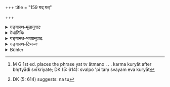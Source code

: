 +++
title = "159 यद् यत्"

+++

<details><summary>गङ्गानथ-मूलानुवादः</summary>

He shall carefully avoid every such act as is dependent upon others; such acts as are dependent upon himself, every one of these he shall eagerly pursue.—(159)
</details>

<details><summary>मेधातिथिः</summary>

यत् परप्रार्थनया स्वपरहितादि क्रियते तत् **परवशं** वर्ज्यते, न तु यद् वृत्तिसाध्यम् आर्त्विज्यादि । तद् धि **स्ववशम्** एव । तद्विषयकम् एव भृत्यादि स्वीक्रियते । न चानेन परवशम् अपि दीक्षितस्य निषिध्यते, स्मृत्या श्रुतिं बाधितुम् अन्याय्यत्वात्, उक्ते च विषये सावकाशत्वात् स्मृतेः । यत् त्व् आत्मनो वश्यम्, स्वल्पया धनमात्रया परोपकारः स्वल्पो ऽपि, स्वयं तत् कर्म कुर्यत्[^२२२] । नित्यकर्मासंपत्तौ कुटुम्बोपयोगिनि धने ऽसति कर्तव्यैव याच्ञा, उपायान्तराभावे । किं तु[^२२३] "विशेषतो यक्ष्ये", "विशेषतो दास्ये" इति । सत्यां कस्यांचिद् धनमात्रायां संतोषपरेण भवितव्यम् इत्य् एवम् अस्य तात्पर्यम् ॥ ४.१५९ ॥


[^२२३]:
     DK (5: 614) suggests: na tu


[^२२२]:
     M G 1st ed. places the phrase yat tv ātmano . . . karma kuryāt after bhṛtyādi svīkriyate; DK (5: 614): svalpo 'pi taṃ svayam eva kuryāt
</details>

<details><summary>गङ्गानथ-भाष्यानुवादः</summary>

An act, securing a benefit for others by requesting other (wealthy) persons, is what is spoken of as ‘*dependent upon others*;’ and this has to be avoided; and not such acts as are dependent upon one’s own conduct; such, *e.g*., as *straightforwardness*, and the like; because these are entirely under one’s own control; in fact, it is in view of this that the man accepts payment for services rendered.

This text is not meant to forbid all those acts that are done for the Initiated Sacrificer by the Priests in return for payment, and are, in that sense ‘dependent on others.’ This cannot be the sense, because the Smṛti could not set aside what has been ordained by the Śruti (such as the Sacrificial acts are); specially as room for the application of the Smṛti-rule (contained in the present text) is available in the case of the acts mentioned before.

What is dependent upon oneself,—*e* .*g*., the helping of others with small amounts of money, and so forth—should always be done.

In the event of one’s inability to perfom (perform?) one’s obligatory duties, and in the event also of one’s not possessing wealth enough for the maintaining of one’s family, one must have recourse to begging; specially when one has no other means available. But when the man himself possesses some little wealth, he shall remain contented, and shall not crave for more, with a view to performing costlier sacrifices, or making richer presents, and so forth. Such is the sense of the verse.—(159)
</details>

<details><summary>गङ्गानथ-टिप्पन्यः</summary>

This verse is quoted in *Aparārka* (p. 224);—and in *Madanapārijāta* (p.
14).
</details>

<details><summary>Bühler</summary>

159	Let him carefully avoid all undertakings (the success of) which depends on others; but let him eagerly pursue that (the accomplishment of) which depends on himself.
</details>
